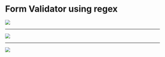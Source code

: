 # Form Validator using regex

<img src='https://user-images.githubusercontent.com/20695270/201743946-869e461a-2718-4ce8-949e-0f25279de77f.png'>
<hr>
<img src='https://user-images.githubusercontent.com/20695270/201743957-87cc4fe0-197f-4099-a262-d7f008ada738.png'>
<hr>
<img src='https://user-images.githubusercontent.com/20695270/201743973-21f2c490-612a-4e6e-b092-55ad66dd3483.png'>